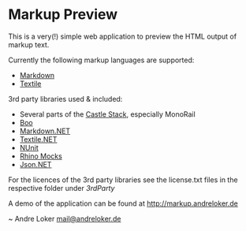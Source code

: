 Markup Preview
================

This is a very(!) simple web application to preview the HTML output of markup text.

Currently the following markup languages are supported:

* [Markdown](http://daringfireball.net/projects/markdown/)
* [Textile](http://www.textism.com/tools/textile/)

3rd party libraries used & included:

* Several parts of the [Castle Stack](http://www.castleproject.org/), especially MonoRail
* [Boo](http://boo.codehaus.org/)
* [Markdown.NET](http://aspnetresources.com/blog/markdown_announced.aspx)
* [Textile.NET](http://textilenet.codeplex.com/)
* [NUnit](http://www.nunit.org/index.php)
* [Rhino Mocks](http://github.com/ayende/rhino-mocks)
* [Json.NET](http://www.codeplex.com/Json)

For the licences of the 3rd party libraries see the license.txt files in the respective folder under _3rdParty_

A demo of the application can be found at <http://markup.andreloker.de>

~ Andre Loker <mail@andreloker.de>
